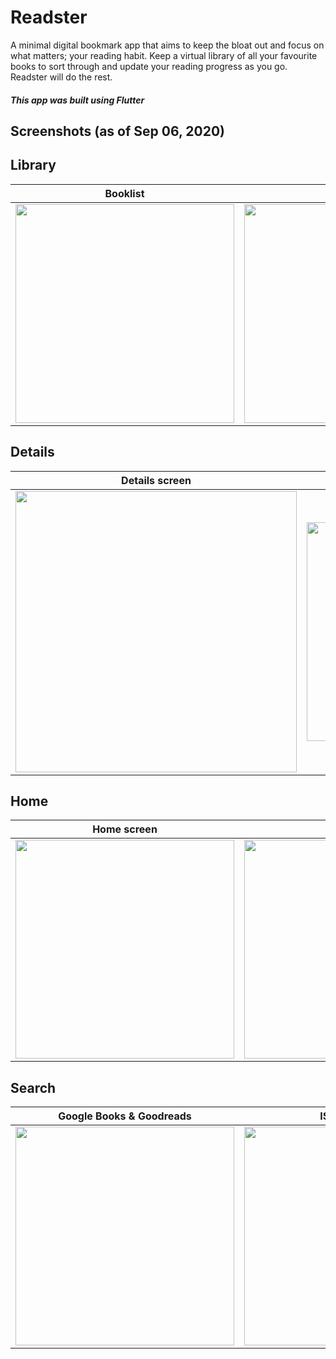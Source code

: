 # Readster

A minimal digital bookmark app that aims to keep the bloat out and focus on what matters; your reading habit. Keep a virtual library of all your favourite books to sort through and update your reading progress as you go. Readster will do the rest.

##### This app was built using Flutter

## Screenshots (as of Sep 06, 2020)

## Library

| Booklist     | Bookshelf      |
|------------|-------------|
| <img src="./screenshots/booklist_new.gif" width="350"> | <img src="./screenshots/bookshelf_new.gif" width="350"> |


## Details

| Details screen | Goodreads reviews     | eBook sample     |
|------------|------------|-------------|
| <img src="./screenshots/details_new.gif" width="450">  | <img src="./screenshots/g_review.jpg" width="350"> | <img src="./screenshots/gb_sample.jpg" width="350"> |


## Home

| Home screen    | Reminder      |
|------------|-------------|
| <img src="./screenshots/homescreen_new.gif" width="350"> | <img src="./screenshots/reminder_new.gif" width="350"> |


## Search
| Google Books & Goodreads   | ISBN Scanner |
|------------|-------------|
| <img src="./screenshots/search_new.gif" width="350"> | <img src="./screenshots/isbn_scan.gif" width="350"> |

